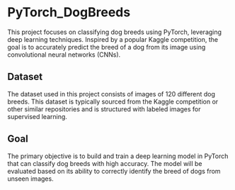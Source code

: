 # PyTorch_DogBreeds

This project focuses on classifying dog breeds using PyTorch, leveraging deep learning techniques. Inspired by a popular Kaggle competition, the goal is to accurately predict the breed of a dog from its image using convolutional neural networks (CNNs).

## Dataset

The dataset used in this project consists of images of 120 different dog breeds. This dataset is typically sourced from the Kaggle competition or other similar repositories and is structured with labeled images for supervised learning.

## Goal

The primary objective is to build and train a deep learning model in PyTorch that can classify dog breeds with high accuracy. The model will be evaluated based on its ability to correctly identify the breed of dogs from unseen images.
